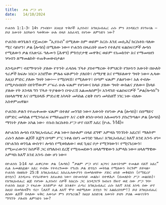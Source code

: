 ```yaml
---
title:  ቃል ሥጋ ሆነ
date:   14/10/2024
---
```


`ዮሐንስ 1:1-3፣ 14ን ያንብቡ። እነዚህ ጥቅሶች ኢየሱስ፣ እግዚአብሔር ራሱ ምን እንዳደረገ ይነግሩናል — ይህ እውነት እስካሁን ካወቅነው ሁሉ በላይ አስፈላጊ የሆነው ለምንድን ነው?`

ዮሐንስ ወንጌሉን የጀመረው “ኢየሱስ” በሚለው ስም ወይም እርሱ እንደ መሲሕ/ ክርስቶስ ባለው ሚና ሳይሆን፣ ቃል (ሎጎስ) በሚለው ነው። ዮሐንስ በጻፈበት ዘመን የተለያዩ ፍልስፍናዎች ሎጎስ የሚለውን ቃል የአጽናፈ ዓለሙን (ሕዋን) ምክንያታዊ መዋቅር ወይም የአመክንዮ እና የማመዛዘን ሃሳብን ለማመልከት ተጠቅመውበታል።

እንዲሁም፣ ተደማጭነት ያለው የጥንት ፈላስፋ ፕላቶ ያስተማረው ትምህርት የገሀዱን እውነት በሁለት ጎራዎች ከፍሎ ነበር። አንደኛው ምሉዕ ፍፁምነት ያለበት፣ ሰማያዊ እና የማይለወጥ ግዛት ነው። ሌላው እዚህ ምድር ያለው ግዛት ነው፡— የሚበላሽ፣ የሚለወጥ፣ በጣም ፍጹም ያልሆነው፣ አለ ተብሎ በሚታሰብበት በየትኛውም ሥፍራ ሁሉ ፍጹም የሆነውና ከላይ ያለው ግዛት ውክልና ያለው። (ከላይ ያለው የት እንዳለ ግን ፕላቶ ጥያቄውን በጭራሽ አልመለሰም)። አንዳንድ ፍልስፍናዎች “ቃል/ሎጎስ”ን በዘላለማዊ እና በሚበላሹ ምድራዊ አካላት መካከል ረቂቅ የሆነ መካከለኛ ነገር ነው ብለው አስቀምጠዋል።

ዮሐንስ ቃሉን የተጠቀመው ፍጹም በተለየ መንገድ ነው። እውነት የሆነው ቃል (ሎጎስ)፣ በሰማይና በምድር መካከል የሚንሳፈፍ የማይጨበጥ እና ረቂቅ ፅንሰ-ሀሳብ አለመሆኑን ያስረግጣል። ቃል (ሎጎስ) ማንነት ያለው አካል ነው፦ የሱስ ክርስቶስ ሥጋ ሆኖ በእኛ አደረ (ዮሐ. 1፡14)።

ለዮሐንስ ሎጎስ የእግዚአብሔር ቃል ነው። ከሁሉም በላይ ደግሞ አምላክ ግንኙነት አደረገ፤ ማለትም ራሱን ለሰው ልጆች እጅግ በጣም ሥር ነቀል በሆነ መንገድ ገለጠ፣ እግዚአብሔር ከእኛ እንደ አንዱ ሆነ። በዮሐንስ ወንጌል ውስጥ፣ ሎጎስ የሚወክለው፣ ወደ ጊዜና ቦታ የሚገባውን፣ የሚናገረውን፣ የሚሠራውንና ከሰዎች ጋር በግለሰብ ደረጃ የሚዛመደውን ዘላለማዊውን አምላክ ነው። ዘላለማዊው አምላክ ከእኛ እንደ አንዱ ሰው ሆነ ነው።

`በዮሐንስ 1፡14 ላይ ሐዋርያው ቃል (ሎጎስ) “ቃልም ሥጋ ሆነ፤ ጸጋንና እውነትንም ተመልቶ በእኛ አደረ” ሲል አመልክቷል። አደረ ተብሎ የተተረጎመው የግሪክ ቃል ድንኳን መትከል የሚለውን ትርጉም ይይዛል። ዮሐንስ በዘፀአት 25:8 እግዚአብሔር እስራኤላውያንን በመካከላቸው ያድር ዘንድ መቅደስን (የማደሪያ ድንኳን) እንዲሠሩ የነገራቸውን እየጠቀሰ ነው። በተመሳሳይ መልኩ፣ በተዋሕዶ (በመለኮት ሥጋ መልበስ)፣ የእግዚአብሔር ልጅ የሆነው ኢየሱስ፣ ሰዎች ከእርሱ ጋር እንዲገናኙ ክብሩን ሸፍኖ ወደ ሰው ሥጋ ገባ። ዮሐንስ እዚህ ጋ የጻፈው አንድምታ ላይ እንቆይ። ፈጣሪ እግዚአብሔር ራሱ ከእኛ እንደ አንዱ ሰው ሆኖ እዚህ በመካከላችን ኖረ። (ለእኛ ሲል ለእኛ ሞተ ወደሚለው እንኳን ገና አልደረስንም!) ይህ እግዚአብሔር ለሰው ልጆች ስላለው ፍቅር እውነታ ምን ይነግረናል? ከዚህ አስደናቂ እውነት ይህን ያህል መጽናናትን ማግኘት ያለብን ለምንድን ነው?`
